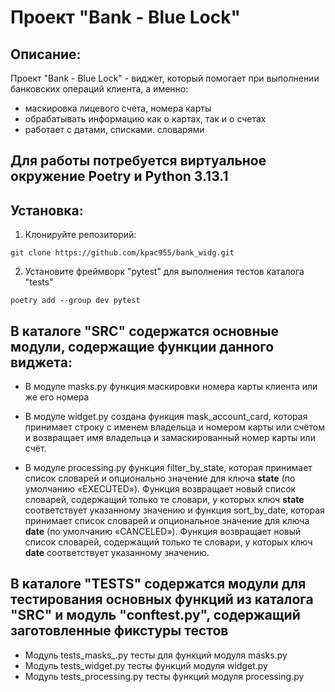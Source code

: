 # Проект "Bank - Blue Lock"

## Описание:

Проект "Bank - Blue Lock" - виджет, который помогает при выполнении банковских операций клиента, а именно:
* маскировка лицевого счета, номера карты
* обрабатывать информацию как о картах, так и о счетах
* работает с датами, списками. словарями

## Для работы потребуется виртуальное окружение Poetry и Python 3.13.1

## Установка:

1. Клонируйте репозиторий:
```
git clone https://github.com/kpac955/bank_widg.git

```

2. Установите фреймворк "pytest" для выполнения тестов каталога "tests" 
```
poetry add --group dev pytest
```
## В каталоге "SRC" содержатся основные модули, содержащие функции данного виджета:
* В модуле masks.py функция маскировки номера карты клиента или же его номера

* В модуле widget.py создана функция mask_account_card, которая принимает строку с именем владельца и номером карты или счётом и возвращает имя владельца и замаскированный номер карты или счёт. 

* В модуле processing.py функция filter_by_state, которая принимает список словарей и опционально значение для ключа **state** (по умолчанию «EXECUTED»). Функция возвращает новый список словарей, содержащий только те словари, у которых ключ **state** 
соответствует указанному значению и функция sort_by_date, которая принимает список словарей и опциональное значение для ключа **date** (по умолчанию «CANCELED»). Функция возвращает новый список словарей, содержащий только те словари, у которых ключ **date**
соответствует указанному значению.

## В каталоге "TESTS" содержатся модули для тестирования основных функций из каталога "SRC" и модуль "conftest.py", содержащий заготовленные фикстуры тестов
* Модуль tests_masks_.py тесты для функций модуля masks.py
* Модуль tests_widget.py тесты функций модуля widget.py
* Модуль tests_processing.py тесты функций модуля processing.py


